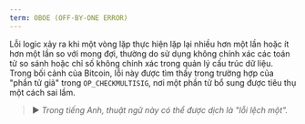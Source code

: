 ```yaml
---
term: OBOE (OFF-BY-ONE ERROR)
---
```


Lỗi logic xảy ra khi một vòng lặp thực hiện lặp lại nhiều hơn một lần hoặc ít hơn một lần so với mong đợi, thường do sử dụng không chính xác các toán tử so sánh hoặc chỉ số không chính xác trong quản lý cấu trúc dữ liệu. Trong bối cảnh của Bitcoin, lỗi này được tìm thấy trong trường hợp của "phần tử giả" trong `OP_CHECKMULTISIG`, nơi một phần tử bổ sung được tiêu thụ một cách sai lầm.

> ► *Trong tiếng Anh, thuật ngữ này có thể được dịch là "lỗi lệch một".*